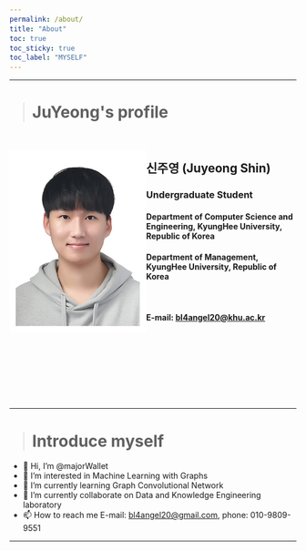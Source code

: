 ```yaml
---
permalink: /about/
title: "About"
toc: true
toc_sticky: true
toc_label: "MYSELF"
---
```



---
># JuYeong's profile
<br />
<p align="left">
    <img src = "../assets/images/profile_image.jpg" align="left" height="320" width="240"/>
</p>

## 신주영 (Juyeong Shin)
### Undergraduate Student
#### Department of Computer Science and Engineering, KyungHee University, Republic of Korea
#### Department of Management, KyungHee University, Republic of Korea
<br />

#### E-mail: bl4angel20@khu.ac.kr
<br />
<br />
<br />
<br />
<br />
<br />
<br />

---
># Introduce myself
- 👋 Hi, I’m @majorWallet
- 👀 I’m interested in Machine Learning with Graphs
- 🌱 I’m currently learning Graph Convolutional Network
- 💞️ I’m currently collaborate on Data and Knowledge Engineering laboratory
- 📫 How to reach me E-mail: bl4angel20@gmail.com, phone: 010-9809-9551
---